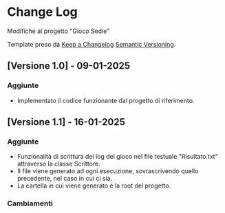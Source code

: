# Change Log
Modifiche al progetto "Gioco Sedie" 

Template preso da [Keep a Changelog](http://keepachangelog.com/) [Semantic Versioning](http://semver.org/).

## [Versione 1.0] - 09-01-2025

### Aggiunte
- Implementato il codice funzionante dal progetto di riferimento.

  
## [Versione 1.1] - 16-01-2025

### Aggiunte
- Funzionalità di scrittura dei log del gioco nel file testuale "Risultato.txt" attraverso la classe Scrittore.
- Il file viene generato ad ogni esecuzione, sovrascrivendo quello precedente, nel caso in cui ci sia.
- La cartella in cui viene generato è la root del progetto.

### Cambiamenti
